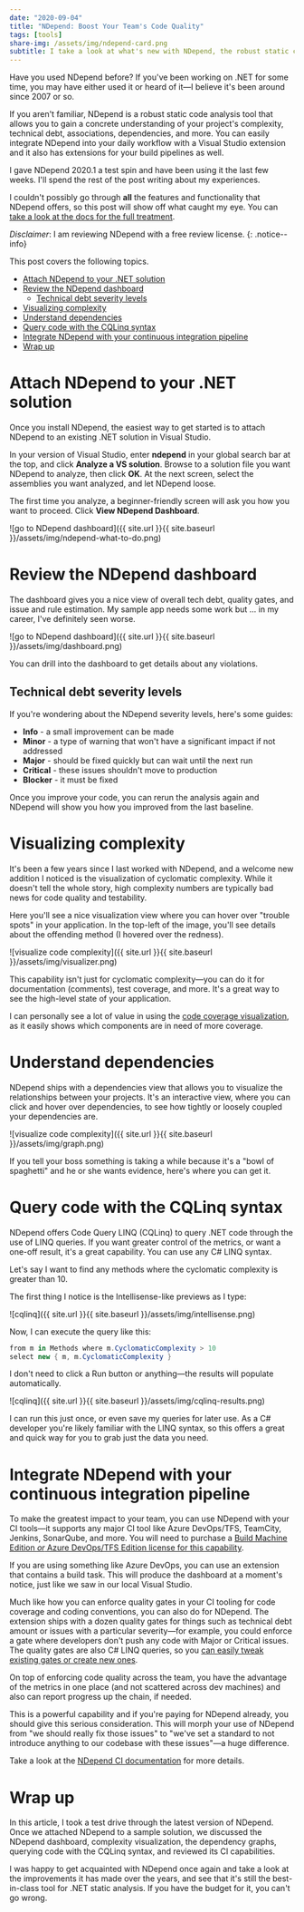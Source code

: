 ```yaml
---
date: "2020-09-04"
title: "NDepend: Boost Your Team's Code Quality"
tags: [tools]
share-img: /assets/img/ndepend-card.png
subtitle: I take a look at what's new with NDepend, the robust static code analysis tool.
---
```


Have you used NDepend before? If you've been working on .NET for some time, you may have either used it or heard of it—I believe it's been around since 2007 or so.

If you aren't familiar, NDepend is a robust static code analysis tool that allows you to gain a concrete understanding of your project's complexity, technical debt, associations, dependencies, and more. You can easily integrate NDepend into your daily workflow with a Visual Studio extension and it also has extensions for your build pipelines as well.

I gave NDepend 2020.1 a test spin and have been using it the last few weeks. I'll spend the rest of the post writing about my experiences.

I couldn't possibly go through **all** the features and functionality that NDepend offers, so this post will show off what caught my eye. You can [take a look at the docs for the full treatment](https://www.ndepend.com/docs/getting-started-with-ndepend).

*Disclaimer*: I am reviewing NDepend with a free review license.
{: .notice--info}

This post covers the following topics.

- [Attach NDepend to your .NET solution](#attach-ndepend-to-your-net-solution)
- [Review the NDepend dashboard](#review-the-ndepend-dashboard)
  - [Technical debt severity levels](#technical-debt-severity-levels)
- [Visualizing complexity](#visualizing-complexity)
- [Understand dependencies](#understand-dependencies)
- [Query code with the CQLinq syntax](#query-code-with-the-cqlinq-syntax)
- [Integrate NDepend with your continuous integration pipeline](#integrate-ndepend-with-your-continuous-integration-pipeline)
- [Wrap up](#wrap-up)

# Attach NDepend to your .NET solution

Once you install NDepend, the easiest way to get started is to attach NDepend to an existing .NET solution in Visual Studio.

In your version of Visual Studio, enter **ndepend** in your global search bar at the top, and click **Analyze a VS solution**. Browse to a solution file you want NDepend to analyze, then click **OK**. At the next screen, select the assemblies you want analyzed, and let NDepend loose.

The first time you analyze, a beginner-friendly screen will ask you how you want to proceed. Click **View NDepend Dashboard**.

![go to NDepend dashboard]({{ site.url }}{{ site.baseurl }}/assets/img/ndepend-what-to-do.png)

# Review the NDepend dashboard

The dashboard gives you a nice view of overall tech debt, quality gates, and issue and rule estimation. My sample app needs some work but ... in my career, I've definitely seen worse.

![go to NDepend dashboard]({{ site.url }}{{ site.baseurl }}/assets/img/dashboard.png)

You can drill into the dashboard to get details about any violations.

## Technical debt severity levels

If you're wondering about the NDepend severity levels, here's some guides:

* **Info** - a small improvement can be made
* **Minor** - a type of warning that won't have a significant impact if not addressed
* **Major** - should be fixed quickly but can wait until the next run
* **Critical** - these issues shouldn't move to production
* **Blocker** - it must be fixed

Once you improve your code, you can rerun the analysis again and NDepend will show you how you improved from the last baseline.

# Visualizing complexity

It's been a few years since I last worked with NDepend, and a welcome new addition I noticed is the visualization of cyclomatic complexity. While it doesn't tell the whole story, high complexity numbers are typically bad news for code quality and testability.

Here you'll see a nice visualization view where you can hover over "trouble spots" in your application. In the top-left of the image, you'll see details about the offending method (I hovered over the redness).

![visualize code complexity]({{ site.url }}{{ site.baseurl }}/assets/img/visualizer.png)

This capability isn't just for cyclomatic complexity—you can do it for documentation (comments), test coverage, and more. It's a great way to see the high-level state of your application.

I can personally see a lot of value in using the [code coverage visualization](https://www.ndepend.com/docs/monitor-test-coverage#identify-which-code-need-more-test), as it easily shows which components are in need of more coverage.

# Understand dependencies

NDepend ships with a dependencies view that allows you to visualize the relationships between your projects. It's an interactive view, where you can click and hover over dependencies, to see how tightly or loosely coupled your dependencies are.

![visualize code complexity]({{ site.url }}{{ site.baseurl }}/assets/img/graph.png)

If you tell your boss something is taking a while because it's a "bowl of spaghetti" and he or she wants evidence, here's where you can get it.

# Query code with the CQLinq syntax

NDepend offers Code Query LINQ (CQLinq) to query .NET code through the use of LINQ queries. If you want greater control of the metrics, or want a one-off result, it's a great capability. You can use any C# LINQ syntax.

Let's say I want to find any methods where the cyclomatic complexity is greater than 10.

The first thing I notice is the Intellisense-like previews as I type:

![cqlinq]({{ site.url }}{{ site.baseurl }}/assets/img/intellisense.png)

Now, I can execute the query like this:

```csharp
from m in Methods where m.CyclomaticComplexity > 10
select new { m, m.CyclomaticComplexity }
```

I don't need to click a Run button or anything—the results will populate automatically.

![cqlinq]({{ site.url }}{{ site.baseurl }}/assets/img/cqlinq-results.png)

I can run this just once, or even save my queries for later use. As a C# developer you're likely familiar with the LINQ syntax, so this offers a great and quick way for you to grab just the data you need.

# Integrate NDepend with your continuous integration pipeline

To make the greatest impact to your team, you can use NDepend with your CI tools—it supports any major CI tool like Azure DevOps/TFS, TeamCity, Jenkins, SonarQube, and more. You will need to purchase a [Build Machine Edition *or* Azure DevOps/TFS Edition license for this capability](https://www.ndepend.com/editions).

If you are using something like Azure DevOps, you can use an extension that contains a build task. This will produce the dashboard at a moment's notice, just like we saw in our local Visual Studio.

Much like how you can enforce quality gates in your CI tooling for code coverage and coding conventions, you can also do for NDepend. The extension ships with a dozen quality gates for things such as technical debt amount or issues with a particular severity—for example, you could enforce a gate where developers don't push any code with Major or Critical issues. The quality gates are also C# LINQ queries, so you [can easily tweak existing gates or create new ones](https://mailstat.us/tr/t/2elpw4ntkesbnhaa/9/https://www.ndepend.com/docs/quality-gates#Customization).

On top of enforcing code quality across the team, you have the advantage of the metrics in one place (and not scattered across dev machines) and also can report progress up the chain, if needed.

This is a powerful capability and if you're paying for NDepend already, you should give this serious consideration. This will morph your use of NDepend from "we should really fix those issues" to "we've set a standard to not introduce anything to our codebase with these issues"—a huge difference.

Take a look at the [NDepend CI documentation](https://www.ndepend.com/docs/azure-devops-tfs-vsts-integration-ndepend) for more details.

# Wrap up

In this article, I took a test drive through the latest version of NDepend. Once we attached NDepend to a sample solution, we discussed the NDepend dashboard, complexity visualization, the dependency graphs, querying code with the CQLinq syntax, and reviewed its CI capabilities.

I was happy to get acquainted with NDepend once again and take a look at the improvements it has made over the years, and see that it's still the best-in-class tool for .NET static analysis. If you have the budget for it, you can't go wrong.
